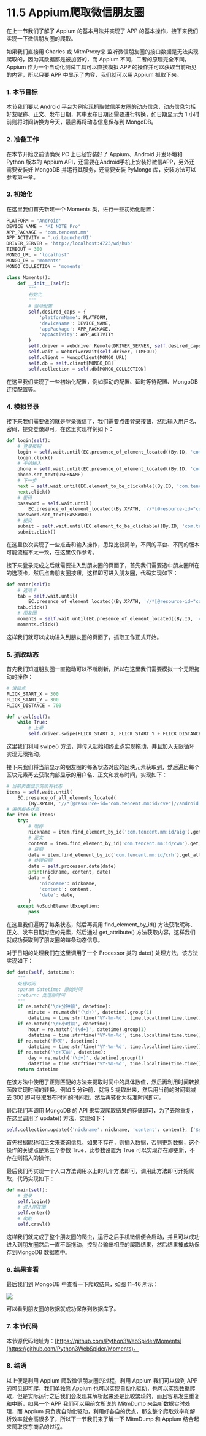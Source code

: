 # 11.5 Appium爬取微信朋友圈

在上一节我们了解了 Appium 的基本用法并实现了 APP 的基本操作，接下来我们实现一下微信朋友圈的爬取。

如果我们直接用 Charles 或 MitmProxy来 监听微信朋友圈的接口数据是无法实现爬取的，因为其数据都是被加密的，而 Appium 不同，二者的原理完全不同，Appium 作为一个自动化测试工具可以直接模拟 APP 的操作并可以获取当前所见的内容，所以只要 APP 中显示了内容，我们就可以用 Appium 抓取下来。

### 1. 本节目标

本节我们要以 Android 平台为例实现抓取微信朋友圈的动态信息，动态信息包括好友昵称、正文、发布日期，其中发布日期还需要进行转换，如日期显示为 1 小时前则将时间转换为今天，最后再将动态信息保存到 MongoDB。

### 2. 准备工作

在本节开始之前请确保 PC 上已经安装好了 Appium、Android 开发环境和 Python 版本的 Appium API，还需要在Android手机上安装好微信APP，另外还需要安装好 MongoDB 并运行其服务，还需要安装 PyMongo 库，安装方法可以参考第一章。

### 3. 初始化

在这里我们首先新建一个 Moments 类，进行一些初始化配置：

```python
PLATFORM = 'Android'
DEVICE_NAME = 'MI_NOTE_Pro'
APP_PACKAGE = 'com.tencent.mm'
APP_ACTIVITY = '.ui.LauncherUI'
DRIVER_SERVER = 'http://localhost:4723/wd/hub'
TIMEOUT = 300
MONGO_URL = 'localhost'
MONGO_DB = 'moments'
MONGO_COLLECTION = 'moments'

class Moments():
    def __init__(self):
        """
        初始化
        """
        # 驱动配置
        self.desired_caps = {
            'platformName': PLATFORM,
            'deviceName': DEVICE_NAME,
            'appPackage': APP_PACKAGE,
            'appActivity': APP_ACTIVITY
        }
        self.driver = webdriver.Remote(DRIVER_SERVER, self.desired_caps)
        self.wait = WebDriverWait(self.driver, TIMEOUT)
        self.client = MongoClient(MONGO_URL)
        self.db = self.client[MONGO_DB]
        self.collection = self.db[MONGO_COLLECTION]
```

在这里我们实现了一些初始化配置，例如驱动的配置、延时等待配置、MongoDB 连接配置等。

### 4. 模拟登录

接下来我们需要做的就是登录微信了，我们需要点击登录按钮，然后输入用户名、密码，提交登录即可，在这里实现样例如下：

```python
def login(self):
    # 登录按钮
    login = self.wait.until(EC.presence_of_element_located((By.ID, 'com.tencent.mm:id/cjk')))
    login.click()
    # 手机输入
    phone = self.wait.until(EC.presence_of_element_located((By.ID, 'com.tencent.mm:id/h2')))
    phone.set_text(USERNAME)
    # 下一步
    next = self.wait.until(EC.element_to_be_clickable((By.ID, 'com.tencent.mm:id/adj')))
    next.click()
    # 密码
    password = self.wait.until(
        EC.presence_of_element_located((By.XPATH, '//*[@resource-id="com.tencent.mm:id/h2"][1]')))
    password.set_text(PASSWORD)
    # 提交
    submit = self.wait.until(EC.element_to_be_clickable((By.ID, 'com.tencent.mm:id/adj')))
    submit.click()
```

在这里依次实现了一些点击和输入操作，思路比较简单，不同的平台、不同的版本可能流程不太一致，在这里仅作参考。

接下来登录完成之后就需要进入到朋友圈的页面了，首先我们需要选中朋友圈所在的选项卡，然后点击朋友圈按钮，这样即可进入朋友圈，代码实现如下：

```python
def enter(self):
    # 选项卡
    tab = self.wait.until(
        EC.presence_of_element_located((By.XPATH, '//*[@resource-id="com.tencent.mm:id/bw3"][3]')))
    tab.click()
    # 朋友圈
    moments = self.wait.until(EC.presence_of_element_located((By.ID, 'com.tencent.mm:id/atz')))
    moments.click()
```

这样我们就可以成功进入到朋友圈的页面了，抓取工作正式开始。

### 5. 抓取动态

首先我们知道朋友圈一直拖动可以不断刷新，所以在这里我们需要模拟一个无限拖动的操作：

```python
# 滑动点
FLICK_START_X = 300
FLICK_START_Y = 300
FLICK_DISTANCE = 700

def crawl(self):
    while True:
        # 上滑
        self.driver.swipe(FLICK_START_X, FLICK_START_Y + FLICK_DISTANCE, FLICK_START_X, FLICK_START_Y)
```

这里我们利用 swipe() 方法，并传入起始和终止点实现拖动，并且加入无限循环实现无限拖动。

接下来我们将当前显示的朋友圈的每条状态对应的区块元素获取到，然后遍历每个区块元素再去获取内部显示的用户名、正文和发布时间，实现如下：

```python
# 当前页面显示的所有状态
items = self.wait.until(
    EC.presence_of_all_elements_located(
        (By.XPATH, '//*[@resource-id="com.tencent.mm:id/cve"]//android.widget.FrameLayout')))
# 遍历每条状态
for item in items:
    try:
        # 昵称
        nickname = item.find_element_by_id('com.tencent.mm:id/aig').get_attribute('text')
        # 正文
        content = item.find_element_by_id('com.tencent.mm:id/cwm').get_attribute('text')
        # 日期
        date = item.find_element_by_id('com.tencent.mm:id/crh').get_attribute('text')
        # 处理日期
        date = self.processor.date(date)
        print(nickname, content, date)
        data = {
            'nickname': nickname,
            'content': content,
            'date': date,
        }   
    except NoSuchElementException:
        pass
```

在这里我们遍历了每条状态，然后再调用 find_element_by_id() 方法获取昵称、正文、发布日期对应的元素，然后通过 get_attribute() 方法获取内容，这样我们就成功获取到了朋友圈的每条动态信息。

对于日期的处理我们在这里调用了一个 Processor 类的 date() 处理方法，该方法实现如下：

```python
def date(self, datetime):
    """
    处理时间
    :param datetime: 原始时间
    :return: 处理后时间
    """
    if re.match('\d+分钟前', datetime):
        minute = re.match('(\d+)', datetime).group(1)
        datetime = time.strftime('%Y-%m-%d', time.localtime(time.time() - float(minute) * 60))
    if re.match('\d+小时前', datetime):
        hour = re.match('(\d+)', datetime).group(1)
        datetime = time.strftime('%Y-%m-%d', time.localtime(time.time() - float(hour) * 60 * 60))
    if re.match('昨天', datetime):
        datetime = time.strftime('%Y-%m-%d', time.localtime(time.time() - 24 * 60 * 60))
    if re.match('\d+天前', datetime):
        day = re.match('(\d+)', datetime).group(1)
        datetime = time.strftime('%Y-%m-%d', time.localtime(time.time()) - float(day) * 24 * 60 * 60)
    return datetime
```

在该方法中使用了正则匹配的方法来提取时间中的具体数值，然后再利用时间转换函数实现时间的转换。例如 5 分钟前，就将 5 提取出来，然后用当前的时间戳减去 300 即可获取发布时间的时间戳，然后再转化为标准时间即可。

最后我们再调用 MongoDB 的 API 来实现爬取结果的存储即可，为了去除重复，在这里调用了 update() 方法，实现如下：

```python
self.collection.update({'nickname': nickname, 'content': content}, {'$set': data}, True)
```

首先根据昵称和正文来查询信息，如果不存在，则插入数据，否则更新数据，这个操作的关键点是第三个参数 True，此参数设置为 True 可以实现存在即更新，不存在则插入的操作。

最后我们再实现一个入口方法调用以上的几个方法即可，调用此方法即可开始爬取，代码实现如下：

```python
def main(self):
    # 登录
    self.login()
    # 进入朋友圈
    self.enter()
    # 爬取
    self.crawl()
```

这样我们就完成了整个朋友圈的爬虫，运行之后手机微信便会启动，并且可以成功进入到朋友圈然后一直不断拖动，控制台输出相应的爬取结果，然后结果被成功保存到MongoDB 数据库中。

### 6. 结果查看

最后我们到 MongoDB 中查看一下爬取结果，如图 11-46 所示：

![](./assets/11-46.jpg)

可以看到朋友圈的数据就成功保存到数据库了。

### 7. 本节代码

本节源代码地址为：[https://github.com/Python3WebSpider/Moments](https://github.com/Python3WebSpider/Moments)。

### 8. 结语

以上便是利用 Appium 爬取微信朋友圈的过程，利用 Appium 我们可以做到 APP 的可见即可爬，我们单独靠 Appium 也可以实现自动化驱动，也可以实现数据爬取，但是实际运行之后我们会发现其解析起来还是比较繁琐的，而且容易发生重复和中断，如果一个 APP 我们可以用前文所说的 MitmDump 来监听数据实时处理，而 Appium 只负责自动化驱动，利用好各自的优点，那么整个爬取效率和解析效率就会高很多了，所以下一节我们来了解一下 MitmDump 和 Appium 结合起来爬取京东商品的过程。




